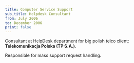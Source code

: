 ```yaml
---
title: Computer Service Support
sub_title: Helpdesk Consultant
from: July 2006
to: December 2006
print: false
---
```

Consultant at HelpDesk department for big polish telco client: **Telekomunikacja Polska (TP S.A.)**.

Responsible for mass support request handling.